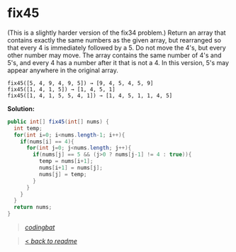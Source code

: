 # fix45

(This is a slightly harder version of the fix34 problem.) Return an array that contains exactly the same numbers as the given array, but rearranged so that every 4 is immediately followed by a 5. Do not move the 4's, but every other number may move. The array contains the same number of 4's and 5's, and every 4 has a number after it that is not a 4. In this version, 5's may appear anywhere in the original array.

```
fix45([5, 4, 9, 4, 9, 5]) → [9, 4, 5, 4, 5, 9]
fix45([1, 4, 1, 5]) → [1, 4, 5, 1]
fix45([1, 4, 1, 5, 5, 4, 1]) → [1, 4, 5, 1, 1, 4, 5]
```

**Solution:**

```java
public int[] fix45(int[] nums) {
  int temp;
  for(int i=0; i<nums.length-1; i++){
    if(nums[i] == 4){
      for(int j=0; j<nums.length; j++){
        if(nums[j] == 5 && (j>0 ? nums[j-1] != 4 : true)){
          temp = nums[i+1];
          nums[i+1] = nums[j];
          nums[j] = temp;
        }
      }
    }
  }
  return nums;
}
```

> _[codingbat](https://codingbat.com/prob/p125819)_

> [< _back to readme_](/README.md)